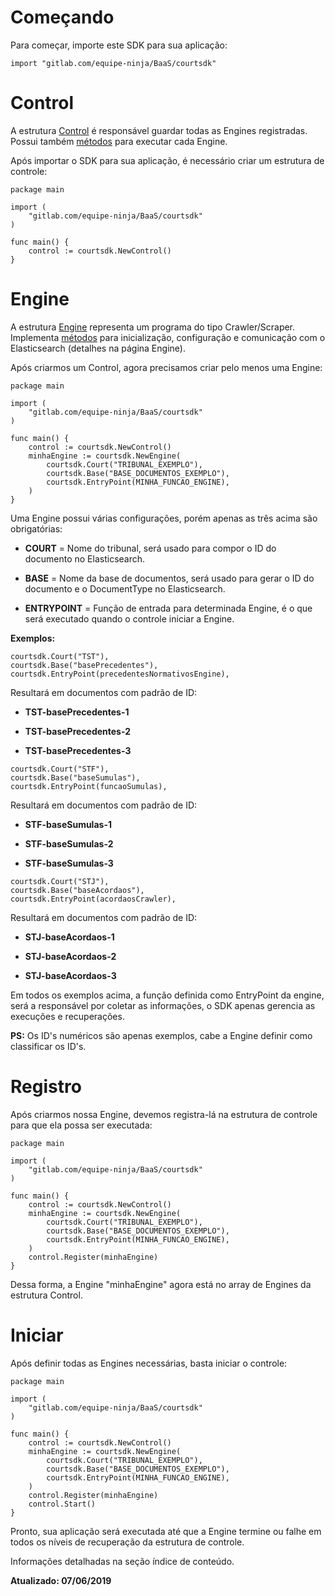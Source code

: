 # Começando

Para começar, importe este SDK para sua aplicação:

```
import "gitlab.com/equipe-ninja/BaaS/courtsdk"
```

# Control

A estrutura [Control](../structs.go) é responsável guardar todas as Engines registradas. Possui também [métodos](../control.go) para executar cada Engine.

Após importar o SDK para sua aplicação, é necessário criar um estrutura de controle:

```
package main

import (
	"gitlab.com/equipe-ninja/BaaS/courtsdk"
)

func main() {
	control := courtsdk.NewControl()
}
```

# Engine

A estrutura [Engine](../structs.go) representa um programa do tipo Crawler/Scraper. Implementa [métodos](../engine.go) para inicialização, configuração e comunicação com o Elasticsearch (detalhes na página Engine).

Após criarmos um Control, agora precisamos criar pelo menos uma Engine:

```
package main

import (
	"gitlab.com/equipe-ninja/BaaS/courtsdk"
)

func main() {
	control := courtsdk.NewControl()
    minhaEngine := courtsdk.NewEngine(
        courtsdk.Court("TRIBUNAL_EXEMPLO"),
		courtsdk.Base("BASE_DOCUMENTOS_EXEMPLO"),
		courtsdk.EntryPoint(MINHA_FUNCAO_ENGINE),
    )
}
```

Uma Engine possui várias configurações, porém apenas as três acima são obrigatórias:


* **COURT** = Nome do tribunal, será usado para compor o ID do documento no Elasticsearch.

* **BASE** = Nome da base de documentos, será usado para gerar o ID do documento e o DocumentType no Elasticsearch.

* **ENTRYPOINT** = Função de entrada para determinada Engine, é o que será executado quando o controle iniciar a Engine.


**Exemplos:**

```
courtsdk.Court("TST"),
courtsdk.Base("basePrecedentes"),
courtsdk.EntryPoint(precedentesNormativosEngine),
```

Resultará em documentos com padrão de ID:


* **TST-basePrecedentes-1**

* **TST-basePrecedentes-2**

* **TST-basePrecedentes-3**


```
courtsdk.Court("STF"),
courtsdk.Base("baseSumulas"),
courtsdk.EntryPoint(funcaoSumulas),
```
Resultará em documentos com padrão de ID:

* **STF-baseSumulas-1**

* **STF-baseSumulas-2**

* **STF-baseSumulas-3**

```
courtsdk.Court("STJ"),
courtsdk.Base("baseAcordaos"),
courtsdk.EntryPoint(acordaosCrawler),
```

Resultará em documentos com padrão de ID:

* **STJ-baseAcordaos-1**

* **STJ-baseAcordaos-2**

* **STJ-baseAcordaos-3**

Em todos os exemplos acima, a função definida como EntryPoint da engine, será a responsável por coletar as informações, o SDK apenas gerencia as execuções e recuperações.

**PS:** Os ID's numéricos são apenas exemplos, cabe a Engine definir como classificar os ID's.

# Registro

Após criarmos nossa Engine, devemos registra-lá na estrutura de controle para que ela possa ser executada:

```
package main

import (
	"gitlab.com/equipe-ninja/BaaS/courtsdk"
)

func main() {
	control := courtsdk.NewControl()
    minhaEngine := courtsdk.NewEngine(
        courtsdk.Court("TRIBUNAL_EXEMPLO"),
		courtsdk.Base("BASE_DOCUMENTOS_EXEMPLO"),
		courtsdk.EntryPoint(MINHA_FUNCAO_ENGINE),
    )
    control.Register(minhaEngine)
}
```

Dessa forma, a Engine "minhaEngine" agora está no array de Engines da estrutura Control.

# Iniciar

Após definir todas as Engines necessárias, basta iniciar o controle:

```
package main

import (
	"gitlab.com/equipe-ninja/BaaS/courtsdk"
)

func main() {
	control := courtsdk.NewControl()
    minhaEngine := courtsdk.NewEngine(
        courtsdk.Court("TRIBUNAL_EXEMPLO"),
		courtsdk.Base("BASE_DOCUMENTOS_EXEMPLO"),
		courtsdk.EntryPoint(MINHA_FUNCAO_ENGINE),
    )
    control.Register(minhaEngine)
    control.Start()
}
```


Pronto, sua aplicação será executada até que a Engine termine ou falhe em todos os níveis de recuperação da estrutura de controle.

Informações detalhadas na seção índice de conteúdo.

**Atualizado: 07/06/2019**
